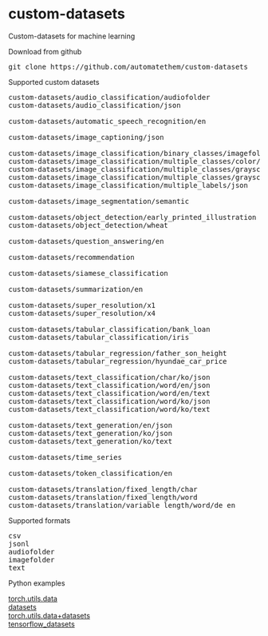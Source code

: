 # custom-datasets

Custom-datasets for machine learning

Download from github
<pre>
git clone https://github.com/automatethem/custom-datasets
</pre>

Supported custom datasets

<pre>
custom-datasets/audio_classification/audiofolder
custom-datasets/audio_classification/json

custom-datasets/automatic_speech_recognition/en

custom-datasets/image_captioning/json

custom-datasets/image_classification/binary_classes/imagefolder
custom-datasets/image_classification/multiple_classes/color/imagefolder
custom-datasets/image_classification/multiple_classes/grayscale/imagefolder
custom-datasets/image_classification/multiple_classes/grayscale/json
custom-datasets/image_classification/multiple_labels/json

custom-datasets/image_segmentation/semantic

custom-datasets/object_detection/early_printed_illustration
custom-datasets/object_detection/wheat

custom-datasets/question_answering/en

custom-datasets/recommendation

custom-datasets/siamese_classification

custom-datasets/summarization/en

custom-datasets/super_resolution/x1
custom-datasets/super_resolution/x4

custom-datasets/tabular_classification/bank_loan
custom-datasets/tabular_classification/iris

custom-datasets/tabular_regression/father_son_height
custom-datasets/tabular_regression/hyundae_car_price

custom-datasets/text_classification/char/ko/json
custom-datasets/text_classification/word/en/json
custom-datasets/text_classification/word/en/text
custom-datasets/text_classification/word/ko/json
custom-datasets/text_classification/word/ko/text

custom-datasets/text_generation/en/json
custom-datasets/text_generation/ko/json
custom-datasets/text_generation/ko/text

custom-datasets/time_series

custom-datasets/token_classification/en

custom-datasets/translation/fixed_length/char
custom-datasets/translation/fixed_length/word
custom-datasets/translation/variable_length/word/de_en
</pre>

Supported formats
<pre>
csv
jsonl
audiofolder
imagefolder
text
</pre>

Python examples

<a href="https://github.com/automatethem/custom-datasets/tree/main/python_examples/torch.utils.data">torch.utils.data</a><br>
<a href="https://github.com/automatethem/custom-datasets/tree/main/python_examples/datasets">datasets</a><br>
<a href="https://github.com/automatethem/custom-datasets/tree/main/python_examples/torch.utils.data+datasets">torch.utils.data+datasets</a><br>
<a href="https://github.com/automatethem/custom-datasets/tree/main/python_examples/tensorflow_datasets">tensorflow_datasets</a>


